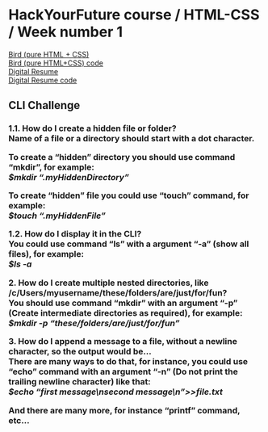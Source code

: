 # HackYourFuture course / HTML-CSS / Week number 1
<a href="http://htmlpreview.github.io/?https://github.com/asksmith/HTML-CSS/blob/main/week1/prep-exercises/bird.html">Bird (pure HTML + CSS)</a>
<br>
<a href="https://github.com/asksmith/HTML-CSS/blob/main/week1/prep-exercises/bird.html">Bird (pure HTML+CSS) code</a>
<br>
<a href="http://htmlpreview.github.io/?https://github.com/asksmith/HTML-CSS/blob/main/week1/digital-resume/cv.html">Digital Resume</a>
<br>
<a href="https://github.com/asksmith/HTML-CSS/blob/main/week1/digital-resume/cv.html">Digital Resume code</a>

<h2>CLI Challenge</h2>
<h3>1.1. How do I create a hidden file or folder? </b>
<br>
Name of a file or a directory should start with a dot character. <br>

To create a “hidden” directory you should use command “mkdir”, for example: <br>
<i>$mkdir “.myHiddenDirectory”</i><br>

To create “hidden” file you could use “touch” command, for example: <br>
<i>$touch “.myHiddenFile”</i><br>

<b>1.2. How do I display it in the CLI?</b>
<br>
You could use command “ls” with a argument “-a” (show all files), for example:<br>
<i>$ls -a</i>

<b>2. How do I create multiple nested directories, like /c/Users/myusername/these/folders/are/just/for/fun?</b>
<br>
You should use command “mkdir” with an argument “-p” (Create intermediate directories as required), for example:<br>
<i>$mkdir -p “these/folders/are/just/for/fun” </i>

<b>3. How do I append a message to a file, without a newline character, so the output would be…</b>
<br>
There are many ways to do that, for instance, you could use “echo” command with an argument “-n” (Do not print the trailing newline character) like that:<br>
<i>$echo “first message\nsecond message\n”>>file.txt</i>

And there are many more, for instance “printf” command, etc...

